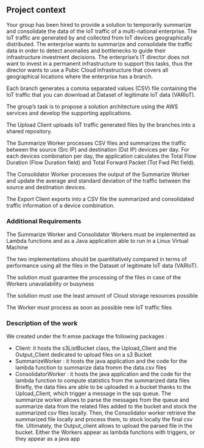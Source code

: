 ## Project context 

Your group has been hired to provide a solution to temporarily summarize and consolidate the data of the IoT traffic of a multi-national enterprise. The IoT traffic are generated by and collected from IoT devices geographically distributed. The enterprise wants to summarize and consolidate the traffic data in order to detect anomalies and bottlenecks to guide their infrastructure investment decisions. The enterprise’s IT director does not want to invest in a permanent infrastructure to support this tasks, thus the director wants to use a Pubic Cloud infrastructure that covers all geographical locations where the enterprise has a branch.

Each branch generates a comma separated values (CSV) file containing the IoT traffic that you can download at Dataset of legitimate IoT data (VARIoT).

The group’s task is to propose a solution architecture using the AWS services and develop the supporting applications.

The Upload Client uploads IoT traffic generated files by the branches into a shared repository.

The Summarize Worker processes CSV files and summarizes the traffic between the source (Src IP) and destination (Dst IP) devices per day. For each devices combination per day, the application calculates the Total Flow Duration (Flow Duration field) and Total Forward Packet (Tot Fwd Pkt field).

The Consolidator Worker processes the output of the Summarize Worker and update the average and standard deviation of the traffic between the source and destination devices.

The Export Client exports into a CSV file the summarized and consolidated traffic information of a device combination.

### Additional Requirements
The Summarize Worker and Consolidator Workers must be implemented as Lambda functions and as a Java application able to run in a Linux Virtual Machine

The two implementations should be quantitatively compared in terms of performance using all the files in the Dataset of legitimate IoT data (VARIoT).

The solution must guarantee the processing of the files in case of the Workers unavailability or busyness

The solution must use the least amount of Cloud storage resources possible

The Worker must process as soon as possible new IoT traffic files

### Description of the work

We created under the fr.emse package the following packages : 
- Client: it hosts the s3ListBucket class, the Upload_Client and the Output_Client dedicated to upload files on a s3 Bucket 
- SummarizeWorker : it hosts the java application and the code for the lambda function to summarize data fromm the data.csv files 
- ConsolidatorWorker : it hosts the java application and the code for the lambda function to compute statistics from the summarized data files Briefly, the data files are able to be uploaded in a bucket thanks to the Upload_Client, which trigger a message in the sqs queue. The summarize worker allows to parse the messages from the queue and summarize data from the related files added to the bucket and stock the summarized csv files locally. Then, the Consolidator worker retrieve the summarized file locally and process them, to stock locally the final csv file. Ultimately, the Output_client allows to upload the parsed file in the bucket. Either the Workers appear as lambda functions with triggers, or they appear as a java app